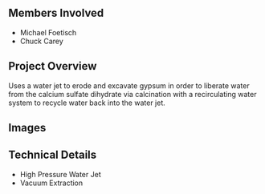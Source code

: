 ## Members Involved
* Michael Foetisch
* Chuck Carey

## Project Overview
Uses a water jet to erode and excavate gypsum in order to liberate water from the calcium sulfate dihydrate via calcination with a recirculating water system to recycle water back into the water jet.

## Images


## Technical Details
* High Pressure Water Jet
* Vacuum Extraction